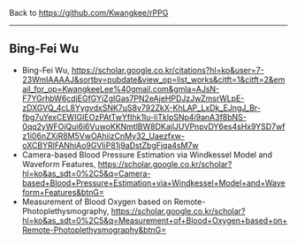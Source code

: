Back to https://github.com/Kwangkee/rPPG
***

## Bing-Fei Wu
- Bing-Fei Wu, https://scholar.google.co.kr/citations?hl=ko&user=7-23WmIAAAAJ&sortby=pubdate&view_op=list_works&citft=1&citft=2&email_for_op=KwangkeeLee%40gmail.com&gmla=AJsN-F7YGrhbW6cdjEGfGYjZgIGas7PN2eAjeHPDJzJwZmsrWLpE-zDXGVQ_4cL8YygvdxSNK7uS8v792ZkX-KhLAP_LxDk_EJngJ_Br-fbg7uYexCEWIGIEOzPAtTwYfIhk1Iu-liTklpSNp4i9anA3f8bNS-0qq2yWFOjQui6i6VuwoKKNmtlBW8DKajlJUVPnpvDY6es4sHx9YSD7wfz1i06nZXjR8M5VwOAhiizCnMy32_Uaezfxw-oXCBYRlFANhiAo9GVIiP81j9aDstZbgFjqa4sM7w
- Camera-based Blood Pressure Estimation via Windkessel Model and Waveform Features, https://scholar.google.co.kr/scholar?hl=ko&as_sdt=0%2C5&q=Camera-based+Blood+Pressure+Estimation+via+Windkessel+Model+and+Waveform+Features&btnG=
- Measurement of Blood Oxygen based on Remote-Photoplethysmography, https://scholar.google.co.kr/scholar?hl=ko&as_sdt=0%2C5&q=Measurement+of+Blood+Oxygen+based+on+Remote-Photoplethysmography&btnG=

